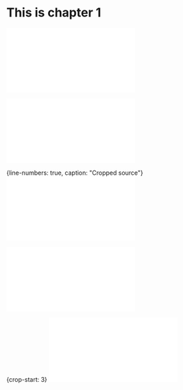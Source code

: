# This is chapter 1

![](table.md)

![Hello, world!](source.php)

{line-numbers: true, caption: "Cropped source"}
![Cropped source](cropped.php)

![`EventDispatcherInterface`](vendor/symfony/event-dispatcher-contracts/EventDispatcherInterface.php)

{crop-start: 3}
![](rector/rector-output.diff)
